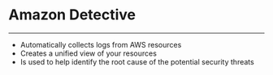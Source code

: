 # Amazon Detective
---
- Automatically collects logs from AWS resources
- Creates a unified view of your resources
- Is used to help identify the root cause of the potential security threats